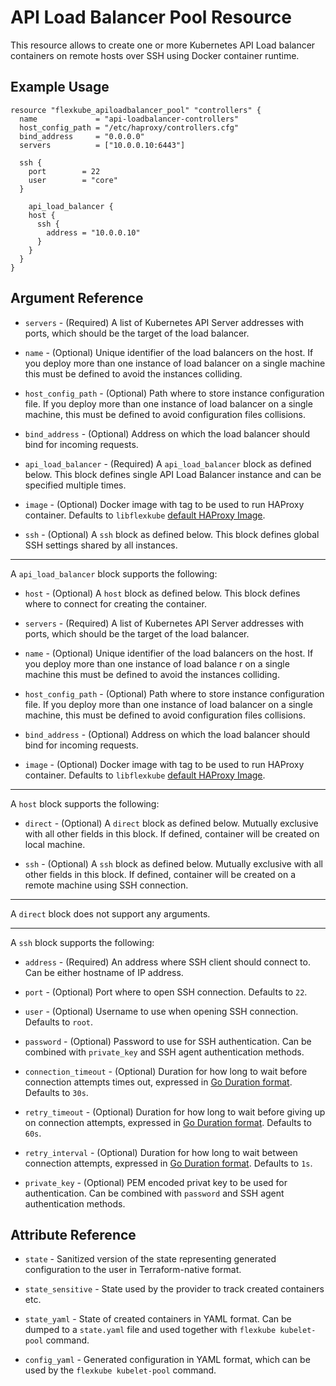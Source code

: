 # API Load Balancer Pool Resource

This resource allows to create one or more Kubernetes API Load balancer containers on remote hosts over SSH using Docker container runtime.

## Example Usage

```hcl
resource "flexkube_apiloadbalancer_pool" "controllers" {
  name             = "api-loadbalancer-controllers"
  host_config_path = "/etc/haproxy/controllers.cfg"
  bind_address     = "0.0.0.0"
  servers          = ["10.0.0.10:6443"]

  ssh {
    port        = 22
    user        = "core"
  }

	api_load_balancer {
    host {
      ssh {
        address = "10.0.0.10"
      }
    }
  }
}
```

## Argument Reference

* `servers` - (Required) A list of Kubernetes API Server addresses with ports, which should be the target of the load balancer.

* `name` - (Optional) Unique identifier of the load balancers on the host. If you deploy more than one instance of load balancer on a single machine this must be defined to avoid the instances colliding.

* `host_config_path` - (Optional) Path where to store instance configuration file. If you deploy more than one instance of load balancer on a single machine, this must be defined to avoid configuration files collisions.

* `bind_address` - (Optional) Address on which the load balancer should bind for incoming requests.

* `api_load_balancer` - (Required) A `api_load_balancer` block as defined below. This block defines single API Load Balancer instance and can be specified multiple times.

* `image` - (Optional) Docker image with tag to be used to run HAProxy container. Defaults to `libflexkube` [default HAProxy Image](https://github.com/flexkube/libflexkube/blob/master/pkg/defaults/defaults.go#L12).

* `ssh` - (Optional) A `ssh` block as defined below. This block defines global SSH settings shared by all instances.

---

A `api_load_balancer` block supports the following:

* `host` - (Optional) A `host` block as defined below. This block defines where to connect for creating the container.

* `servers` - (Required) A list of Kubernetes API Server addresses with ports, which should be the target of the load balancer.

* `name` - (Optional) Unique identifier of the load balancers on the host. If you deploy more than one instance of load balance
r on a single machine this must be defined to avoid the instances colliding.

* `host_config_path` - (Optional) Path where to store instance configuration file. If you deploy more than one instance of load balancer on a single machine, this must be defined to avoid configuration files collisions.

* `bind_address` - (Optional) Address on which the load balancer should bind for incoming requests.

* `image` - (Optional) Docker image with tag to be used to run HAProxy container. Defaults to `libflexkube` [default HAProxy Image](https://github.com/flexkube/libflexkube/blob/master/pkg/defaults/defaults.go#L12).

---

A `host` block supports the following:

* `direct` - (Optional) A `direct` block as defined below. Mutually exclusive with all other fields in this block. If defined, container will be created on local machine.

* `ssh` - (Optional) A `ssh` block as defined below. Mutually exclusive with all other fields in this block. If defined, container will be created on a remote machine using SSH connection.

---

A `direct` block does not support any arguments.

---

A `ssh` block supports the following:

* `address` - (Required) An address where SSH client should connect to. Can be either hostname of IP address.

* `port` - (Optional) Port where to open SSH connection. Defaults to `22`.

* `user` - (Optional) Username to use when opening SSH connection. Defaults to `root`.

* `password` - (Optional) Password to use for SSH authentication. Can be combined with `private_key` and SSH agent authentication methods.

* `connection_timeout` - (Optional) Duration for how long to wait before connection attempts times out, expressed in [Go Duration format](https://golang.org/pkg/time/#ParseDuration). Defaults to `30s`.

* `retry_timeout` - (Optional) Duration for how long to wait before giving up on connection attempts, expressed in [Go Duration format](https://golang.org/pkg/time/#ParseDuration). Defaults to `60s`.

* `retry_interval` - (Optional) Duration for how long to wait between connection attempts, expressed in [Go Duration format](https://golang.org/pkg/time/#ParseDuration). Defaults to `1s`.

* `private_key` - (Optional) PEM encoded privat key to be used for authentication. Can be combined with `password` and SSH agent authentication methods.

## Attribute Reference

* `state` - Sanitized version of the state representing generated configuration to the user in Terraform-native format.

* `state_sensitive` - State used by the provider to track created containers etc.

* `state_yaml` - State of created containers in YAML format. Can be dumped to a `state.yaml` file and used together with `flexkube kubelet-pool` command.

* `config_yaml` - Generated configuration in YAML format, which can be used by the `flexkube kubelet-pool` command.
